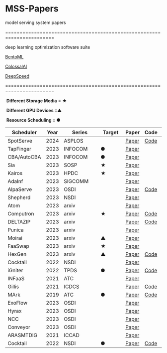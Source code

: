 # MSS-Papers
model serving system papers

=======================================================================

deep learning optimization software suite

  [BentoML](https://github.com/bentoml/BentoML)

  [ColossalAI](https://github.com/hpcaitech/ColossalAI)

  [DeepSpeed](https://github.com/microsoft/DeepSpeed)



=======================================================================

​	**Different Storage Media** = ★   

​	**Different GPU Devices =▲**     

​	**Resource Scheduling = ●**

| **Scheduler** | Year | **Series** | Target | **Paper**                                                    | **Code**                                             | Link                                                         | Video                                                    | Reporter |
| ------------- | ---- | ---------- | ------------------------------------------------------------ | ---------------------------------------------------- | ------------------------------------------------------------ | -------- | ------------- | ------------- |
| SpotServe     | 2024 | ASPLOS     |      | [Paper](https://arxiv.org/pdf/2311.15566.pdf)                | [Code](https://github.com/Hsword/SpotServe)          | [Link](https://blog.csdn.net/qq_51802743/article/details/135731064?spm=1001.2014.3001.5502) |  | XiaoKai  |
| TapFinger | 2023 | INFOCOM | ● | [Paper](https://i2.cs.hku.hk/~cwu/papers/yhli-infocom23.pdf) |  |  |  | XiaoKai |
| CBA/AutoCBA | 2023 | INFOCOM | ● | [Paper](https://ieeexplore.ieee.org/abstract/document/10228920) |  |  |  | XiaoKai |
| Sia | 2023 | SOSP | ★ | [Paper](https://dl.acm.org/doi/pdf/10.1145/3600006.3613175)  |  | [Link](https://blog.csdn.net/qq_51802743/article/details/135838274?spm=1001.2014.3001.5502) |  | XiaoKai |
| Kairos | 2023 | HPDC | ★ | [Paper](https://dl.acm.org/doi/pdf/10.1145/3588195.3592997) |  | [Link](https://blog.csdn.net/qq_51802743/article/details/135731160?spm=1001.2014.3001.5502) |  | XiaoKai |
| AdaInf | 2023 | SIGCOMM | | [Paper](https://dl.acm.org/doi/pdf/10.1145/3603269.3604830) |  | [Link](https://blog.csdn.net/qq_51802743/article/details/135627306?spm=1001.2014.3001.5501) |  | XiaoKai |
| AlpaServe     | 2023 | OSDI       |        | [Paper](https://www.usenix.org/system/files/osdi23-li-zhuohan.pdf) | [Code](https://github.com/alpa-projects/mms)         | [Link](https://blog.csdn.net/qq_51802743/article/details/135838483) |  | XiaoKai |
| Shepherd      | 2023 | NSDI       |        | [Paper](https://www.usenix.org/system/files/nsdi23-zhang-hong.pdf) |                                                      | [Link](https://blog.csdn.net/qq_51802743/article/details/135838596?spm=1001.2014.3001.5502) |  | XiaoKai  |
| Atom          | 2023 | arxiv      |       | [Paper](https://arxiv.org/pdf/2310.19102.pdf)                |                                                      |                                                              |                                                              | XiaoKai  |
| Computron     | 2023 | arxiv      | ★     | [Paper](https://arxiv.org/pdf/2306.13835.pdf)                | [Code](https://github.com/dlzou/computron)           |                                                              |                                                              | XiaoKai  |
| DELTAZIP      | 2023 | arxiv      |       | [Paper](https://arxiv.org/pdf/2312.05215.pdf)                | [Code](https://github.com/eth-easl/deltazip)         | [Link](https://blog.csdn.net/qq_51802743/article/details/135395199) |  | XiaoKai  |
| Punica        | 2023 | arxiv      |       | [Paper](https://arxiv.org/pdf/2310.18547.pdf)                |                                                      | [Link](https://blog.csdn.net/qq_51802743/article/details/135838710?spm=1001.2014.3001.5501) |  | XiaoKai  |
| Moirai | 2023 | arxiv | ▲ | [Paper](https://arxiv.org/pdf/2312.04025.pdf) | |  |  | XiaoKai |
| FaaSwap | 2023 | arxiv | ★ | [Paper](https://arxiv.org/pdf/2306.03622.pdf) | | | | Xiaokai |
| HexGen | 2023 | arxiv | ▲ | [Paper](https://arxiv.org/pdf/2311.11514.pdf) | [Code](https://github.com/Relaxed-System-Lab/HexGen) | | | XiaoKai |
| Cocktail | 2022 | NSDI |  | [Paper](https://www.usenix.org/system/files/nsdi22-paper-gunasekaran.pdf) | |  |  | XiaoKai |
| iGniter | 2022 | TPDS | ● | [Paper](https://arxiv.org/pdf/2211.01713.pdf) | [Code](https://github.com/icloud-ecnu/igniter) | [Link](https://blog.csdn.net/qq_51802743/article/details/135838749?spm=1001.2014.3001.5501) |  | XiaoKai |
| INFaaS | 2021 | ATC |  | [Paper](https://www.usenix.org/system/files/atc21-romero.pdf) | | [Link](https://blog.csdn.net/qq_51802743/article/details/135838932?spm=1001.2014.3001.5502) |  | XiaoKai |
| Gillis        | 2021 | ICDCS      |       | [Paper](https://www.cse.ust.hk/~weiwa/papers/gillis-icdcs21.pdf) | [Code](https://github.com/MincYu/gillis-open-source) |                                                              |                                                              | XiaoKai  |
| MArk          | 2019 | ATC  | ●    | [Paper](https://www.usenix.org/system/files/atc19-zhang-chengliang.pdf) | [Code](https://github.com/marcoszh/MArk-Project)     | [Link](https://blog.csdn.net/qq_51802743/article/details/135838859?spm=1001.2014.3001.5502) |  | XiaoKai  |
| ExoFlow       | 2023 | OSDI      |       | [Paper](https://www.usenix.org/system/files/osdi23-zhuang.pdf)|                                                      |                                                               |                                                               | hzq|
| Hyrax         | 2023 | OSDI　　　　| 　　　　| [Paper](https://www.usenix.org/system/files/osdi23-lyu.pdf)  |                                                      |                                                               |                                                               | hzq|
| NCC           | 2023 | OSDI　　　　| 　　　　| [Paper](https://www.usenix.org/system/files/osdi23-lu.pdf)   |                                                      |                                                               |                                                               | hzq|
| Conveyor      | 2023 | OSDI　　　　| 　　　　| [Paper](https://www.usenix.org/system/files/osdi23-grubic.pdf)   |                                                  |                                                               |                                                               | hzq|
| ARASMTDIG | 2021 | ICCAD |  | [Paper](https://arxiv.org/pdf/2111.14255.pdf) |                |                                                               |                                                               | hzq|
|Cocktail       | 2022 | NSDI       |  ●     |[Paper](https://www.usenix.org/system/files/nsdi22-paper-gunasekaran.pdf) | [Code](https://github.com/jashwantraj92/cocktail) |                                                       |                                                       | hzq|


